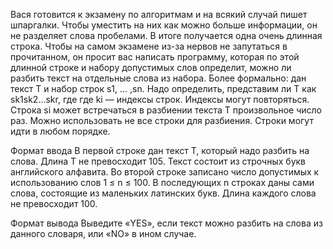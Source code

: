 Вася готовится к экзамену по алгоритмам и на всякий случай пишет шпаргалки.
Чтобы уместить на них как можно больше информации, он не разделяет слова пробелами. В итоге получается одна очень длинная строка. Чтобы на самом экзамене из-за нервов не запутаться в прочитанном, он просит вас написать программу, которая по этой длинной строке и набору допустимых слов определит, можно ли разбить текст на отдельные слова из набора.
Более формально: дан текст T и набор строк s1, ... ,sn. Надо определить, представим ли T как sk1sk2...skr, где где ki — индексы строк. Индексы могут повторяться. Строка si может встречаться в разбиении текста T произвольное число раз. Можно использовать не все строки для разбиения. Строки могут идти в любом порядке.

Формат ввода
В первой строке дан текст T, который надо разбить на слова. Длина T не превосходит 105. Текст состоит из строчных букв английского алфавита.
Во второй строке записано число допустимых к использованию слов 1 ≤ n ≤ 100.
В последующих n строках даны сами слова, состоящие из маленьких латинских букв. Длина каждого слова не превосходит 100.

Формат вывода
Выведите «YES», если текст можно разбить на слова из данного словаря, или «NO» в ином случае.